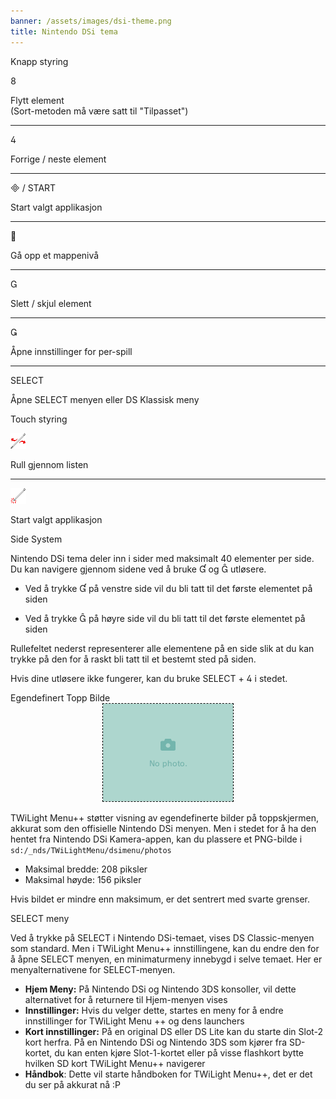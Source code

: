 ```yaml
---
banner: /assets/images/dsi-theme.png
title: Nintendo DSi tema
---
```


<div id="button-controls" class="section-title">Knapp styring</div>
<div class="section-body">
    <div class="button-action-group">
        <p class="button-action button">&#xE079;</p>
        <p class="button-action-text">Flytt element<br>(Sort-metoden må være satt til "Tilpasset")</p>
    </div>
    <hr>
    <div class="button-action-group">
        <p class="button-action button">&#xE07E;</p>
        <p class="button-action-text">Forrige / neste element</p>
    </div>
    <hr>
    <div class="button-action-group">
        <p class="button-action"><span class="button">&#xE000; /</span> START</p>
        <p class="button-action-text">Start valgt applikasjon</p>
    </div>
    <hr>
    <div class="button-action-group">
        <p class="button-action button">&#xE001;</p>
        <p class="button-action-text">Gå opp et mappenivå</p>
    </div>
    <hr>
    <div class="button-action-group">
        <p class="button-action button">&#xE002;</p>
        <p class="button-action-text">Slett / skjul element</p>
    </div>
    <hr>
    <div class="button-action-group">
        <p class="button-action button">&#xE003;</p>
        <p class="button-action-text">Åpne innstillinger for per-spill</p>
    </div>
    <hr>
    <div class="button-action-group">
        <p class="button-action">SELECT</p>
        <p class="button-action-text">Åpne SELECT menyen eller DS Klassisk meny</p>
    </div>
</div>

<div id="touch-controls" class="section-title">Touch styring</div>
<div class="section-body">
    <div class="button-action-group">
        <p class="button-action"><img src="/assets/images/left-right.png"></p>
        <p class="button-action-text">Rull gjennom listen</p>
    </div>
    <hr>
    <div class="button-action-group">
        <p class="button-action"><img src="/assets/images/tap.png"></p>
        <p class="button-action-text">Start valgt applikasjon</p>
    </div>
    <!-- <hr>
    <div>
        <p>
            If the Sort Method is set to "Custom", you can drag the icon up to move it.
        </p>
    </div> -->
</div>

<div id="page-system" class="section-title">Side System</div>
<div class="section-body">
    <p>
        Nintendo DSi tema deler inn i sider med maksimalt 40 elementer per side. Du kan navigere gjennom sidene ved å bruke &#xE004; og &#xE005; utløsere.
    </p>
    <ul>
        <li><p>Ved å trykke &#xE004; på venstre side vil du bli tatt til det første elementet på siden</p></li>
        <li><p>Ved å trykke &#xE005; på høyre side vil du bli tatt til det første elementet på siden</p></li>
    </ul>
    <p>
        Rullefeltet nederst representerer alle elementene på en side slik at du kan trykke på den for å raskt bli tatt til et bestemt sted på siden.
    </p>
    <p>
        Hvis dine utløsere ikke fungerer, kan du bruke SELECT + &#xE07E; i stedet.
    </p>
</div>

<div id="custom-top-screen-image" class="section-title">Egendefinert Topp Bilde</div>
<div class="section-body">
    <div style="text-align: center;"><img style="border-color: black; border-width: 1px; border-style: dashed;" src="/assets/images/photo-default.png"></div>
    <p>TWiLight Menu++ støtter visning av egendefinerte bilder på toppskjermen, akkurat som den offisielle Nintendo DSi menyen. Men i stedet for å ha den hentet fra Nintendo DSi Kamera-appen, kan du plassere et PNG-bilde i <code class="language-plaintext wrap">sd:/_nds/TWiLightMenu/dsimenu/photos</code></p>
    <ul>
        <li>Maksimal bredde: 208 piksler</li>
        <li>Maksimal høyde: 156 piksler</li>
    </ul>
    <p>Hvis bildet er mindre enn maksimum, er det sentrert med svarte grenser.</p>
</div>

<div id="select-menu" class="section-title">SELECT meny</div>
<div class="section-body">
    <p>
        Ved å trykke på SELECT i Nintendo DSi-temaet, vises DS Classic-menyen som standard. Men i TWiLight Menu++ innstillingene, kan du endre den for å åpne SELECT menyen, en minimaturmeny innebygd i selve temaet. Her er menyalternativene for SELECT-menyen.
    </p>
    <ul>
        <li><strong>Hjem Meny:</strong> På Nintendo DSi og Nintendo 3DS konsoller, vil dette alternativet for å returnere til Hjem-menyen vises</li>
        <li><strong>Innstillinger:</strong> Hvis du velger dette, startes en meny for å endre innstillinger for TWiLight Menu ++ og dens launchers</li>
        <li><strong>Kort innstillinger:</strong> På en original DS eller DS Lite kan du starte din Slot-2 kort herfra. På en Nintendo DSi og Nintendo 3DS som kjører fra SD-kortet, du kan enten kjøre Slot-1-kortet eller på visse flashkort bytte hvilken SD kort
TWiLight Menu++ navigerer</li>
        <li><strong>Håndbok</strong>: Dette vil starte håndboken for TWiLight Menu++, det er det du ser på akkurat nå :P</li>
    </ul>
</div>
